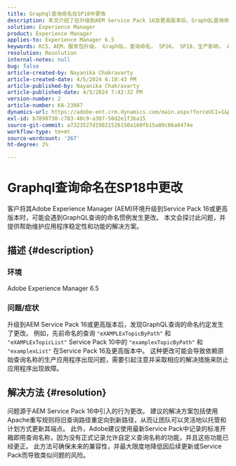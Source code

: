 ```yaml
---
title: Graphql查询命名在SP18中更改
description: 本文介绍了在升级到AEM Service Pack 16及更高版本后，GraphQL查询命名惯例所做的更改，这些更改可能会影响生产应用程序
solution: Experience Manager
product: Experience Manager
applies-to: Experience Manager 6.5
keywords: KCS，AEM，服务包升级， GraphQL，查询命名， SP16， SP18，生产影响， Apache重写
resolution: Resolution
internal-notes: null
bug: false
article-created-by: Nayanika Chakravarty
article-created-date: 4/5/2024 6:10:43 PM
article-published-by: Nayanika Chakravarty
article-published-date: 4/5/2024 7:42:32 PM
version-number: 2
article-number: KA-23987
dynamics-url: https://adobe-ent.crm.dynamics.com/main.aspx?forceUCI=1&pagetype=entityrecord&etn=knowledgearticle&id=861ce2ce-77f3-ee11-904c-6045bd006704
exl-id: b7890730-c783-40c9-a307-50d2e1f3ba15
source-git-commit: a7323527d19821526150a160fb15a09c86a0474e
workflow-type: tm+mt
source-wordcount: '267'
ht-degree: 2%

---
```


# Graphql查询命名在SP18中更改


客户将其Adobe Experience Manager (AEM)环境升级到Service Pack 16或更高版本时，可能会遇到GraphQL查询的命名惯例发生更改。 本文会探讨此问题，并提供帮助维护应用程序稳定性和功能的解决方案。

## 描述 {#description}


### 环境

Adobe Experience Manager 6.5

### 问题/症状

升级到AEM Service Pack 16或更高版本后，发现GraphQL查询的命名约定发生了更改。 例如，先前命名的查询 `"eXAMPLExTopicByPath"` 和 `"eXAMPLExTopicList"` Service Pack 10中的 `"examplexTopicByPath"` 和 `"examplexList"` 在Service Pack 16及更高版本中。 这种更改可能会导致依赖原始查询名称的生产应用程序出现问题，需要引起注意并采取相应的解决措施来防止应用程序出现故障。


## 解决方法 {#resolution}


问题源于AEM Service Pack 16中引入的行为更改。 建议的解决方案包括使用Apache重写规则将旧查询路径重定向到新路径，从而让团队可以灵活地以托管和计划方式更新其端点。 此外，Adobe建议使用最新Service Pack中记录的标准开箱即用查询名称，因为没有正式记录允许自定义查询名称的功能，并且这些功能已经更正。 此方法可确保未来的兼容性，并最大限度地降低因后续更新或Service Pack而导致类似问题的风险。
